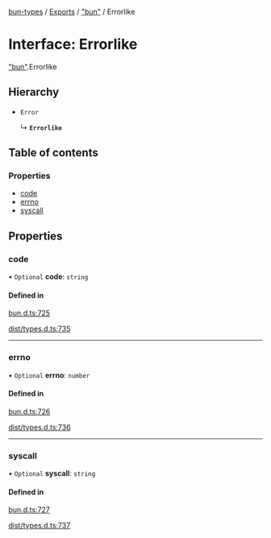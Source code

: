 [bun-types](https://github.com/oven-sh/bun-types/blob/master/api-docs/README.md) / [Exports](https://github.com/oven-sh/bun-types/blob/master/api-docs/modules.md) / ["bun"](https://github.com/oven-sh/bun-types/blob/master/api-docs/modules/bun_.md) / Errorlike

# Interface: Errorlike

["bun"](https://github.com/oven-sh/bun-types/blob/master/api-docs/modules/bun_.md).Errorlike

## Hierarchy

- `Error`

  ↳ **`Errorlike`**

## Table of contents

### Properties

- [code](https://github.com/oven-sh/bun-types/blob/master/api-docs/interfaces/bun_.Errorlike.md#code)
- [errno](https://github.com/oven-sh/bun-types/blob/master/api-docs/interfaces/bun_.Errorlike.md#errno)
- [syscall](https://github.com/oven-sh/bun-types/blob/master/api-docs/interfaces/bun_.Errorlike.md#syscall)

## Properties

### code

• `Optional` **code**: `string`

#### Defined in

[bun.d.ts:725](https://github.com/valgaze/bun-types/blob/6f8dbf8/bun.d.ts#L725)

[dist/types.d.ts:735](https://github.com/valgaze/bun-types/blob/6f8dbf8/dist/types.d.ts#L735)

___

### errno

• `Optional` **errno**: `number`

#### Defined in

[bun.d.ts:726](https://github.com/valgaze/bun-types/blob/6f8dbf8/bun.d.ts#L726)

[dist/types.d.ts:736](https://github.com/valgaze/bun-types/blob/6f8dbf8/dist/types.d.ts#L736)

___

### syscall

• `Optional` **syscall**: `string`

#### Defined in

[bun.d.ts:727](https://github.com/valgaze/bun-types/blob/6f8dbf8/bun.d.ts#L727)

[dist/types.d.ts:737](https://github.com/valgaze/bun-types/blob/6f8dbf8/dist/types.d.ts#L737)
